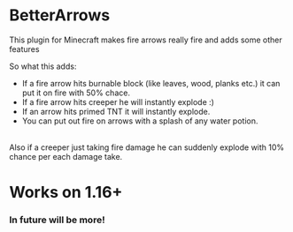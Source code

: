# BetterArrows
This plugin for Minecraft makes fire arrows really fire and adds some other features

So what this adds:
* If a fire arrow hits burnable block (like leaves, wood, planks etc.) it can put it on fire with 50% chace.
* If a fire arrow hits creeper he will instantly explode :)
* If an arrow hits primed TNT it will instantly explode.
* You can put out fire on arrows with a splash of any water potion.
<br>
Also if a creeper just taking fire damage he can suddenly explode with 10% chance per each damage take.

# Works on 1.16+

### In future will be more!

